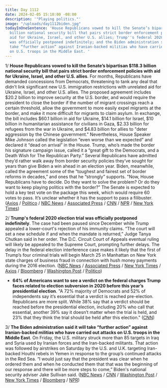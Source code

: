 ```yaml
---
title: Day 1112
date: 2024-02-05 15:10:00 -08:00
description: '"Playing politics."'
image: "/uploads/day1112biden.jpg"
todayInOneSentence: 'House Republicans vowed to kill the Senate’s bipartisan $118.3
  billion national security bill that pairs strict border enforcement policies with
  aid for Ukraine, Israel, and other U.S. allies; Trump''s federal 2020 election trial
  was officially postponed indefinitely; and the Biden administration said it will
  take “further action” against Iranian-backed militias who have carried out attacks
  on U.S. troops in the Middle East. '
---
```


1/ **House Republicans vowed to kill the Senate’s bipartisan $118.3 billion national security bill that pairs strict border enforcement policies with aid for Ukraine, Israel, and other U.S. allies**. For months, Republicans have demanded concessions from Democrats, threatening to tank any deal that didn’t link significant new U.S. immigration restrictions with unrelated aid for Ukraine, Israel, and other U.S. allies. The proposed agreement includes $20.2 billion to improve security at the U.S. border, and would require the president to close the border if the number of migrant crossings reach a certain threshold, allow the government to more easily expel migrants at the border, and make it more difficult for migrants to claim asylum. In exchange, the bill includes $60.1 billion in aid for Ukraine, $14.1 billion for Israel, $10 billion in humanitarian assistance for civilians in Gaza, $2.33 billion for refugees from the war in Ukraine, and $4.83 billion for allies to "deter aggression by the Chinese government." Nevertheless, House Speaker Mike Johnson called the legislation “even worse than we expected” and declared it “dead on arrival” in the House. Trump, who’s made the border his signature campaign issue, called it a “great gift to the Democrats, and a Death Wish for The Republican Party.” Several Republicans have admitted they’d rather walk away from border security policies they’ve sought for years than give Biden a win ahead in an election year. Biden, meanwhile, called the agreement some of the “toughest and fairest set of border reforms in decades,” and ones that he “strongly” supports. "Now, House Republicans have to decide. Do they want to solve the problem? Or do they want to keep playing politics with the border?” The Senate is expected to hold a key test vote on the package this week, which would require 60 votes to pass. It’s unclear whether it has the support to pass a filibuster. ([Axios](https://www.axios.com/2024/02/05/senate-border-bill-house-republicans-kill-vow) / [Politico](https://www.politico.com/news/2024/02/04/biden-challenges-house-gop-to-solve-border-crisis-or-keep-playing-politics-00139534) / [NBC News](https://www.nbcnews.com/politics/congress/new-immigration-asylum-reform-bill-released-senate-text-rcna136602) / [Associated Press](https://apnews.com/article/congress-border-security-ukraine-15e2e3fac2b29b5b4bbe1eae8eb1c924) / [CNN](https://www.cnn.com/2024/02/04/politics/senate-border-foreign-aid-bill/index.html) / [NPR](https://www.npr.org/2024/02/04/1226427234/senate-border-deal-reached) / [New York Times](https://www.nytimes.com/2024/02/05/us/politics/senate-border-ukraine-deal.html))

2/ **Trump's federal 2020 election trial was officially postponed indefinitely**. The case had been paused since December while Trump appealed a lower-court's rejection of his immunity claims. “The court will set a new schedule if and when the mandate is returned,” Judge Tanya Chutkan said in her order. The D.C. Circuit Court of Appeals eventual ruling will likely be appealed to the Supreme Court, prompting further delays. The delay in the federal election interference case makes it likely that the first of Trump’s four criminal trials will begin March 25 in Manhattan on New York state charges of business fraud in connection with hush money payments during the 2016 election. ([NBC News](https://www.nbcnews.com/politics/donald-trump/judge-will-delay-trumps-federal-trial-court-considers-presidential-imm-rcna137045) / [Associated Press](https://apnews.com/article/trump-justice-department-us-capitol-9ab9da935bc620d57c4192134f81acde) / [New York Times](https://www.nytimes.com/2024/02/02/us/politics/trump-trial-election-date-delay.html) / [Axios](https://www.axios.com/2024/02/02/trump-trial-postponed-election-fraud-claims-jan-6) / [Bloomberg](https://www.bloomberg.com/news/articles/2024-02-05/congress-boosts-trump-s-2024-bid-as-haley-taps-silicon-valley?sref=MIBMEEoj) / [Washington Post](https://www.washingtonpost.com/dc-md-va/2024/02/01/trump-trial-calendar-jan-6-delay/) / [Politico](https://www.politico.com/news/2024/02/02/trump-election-subversion-case-judge-trial-date-00139395))

* **64% of Americans want to see a verdict on the federal charges Trump faces related to election subversion in 2020 before this year’s presidential election**. "A 72% majority of Democrats and 52% of independents say it’s essential that a verdict is reached pre-election. Republicans are more split. While 38% say that a verdict should be reached before the presidential election, including 20% who call that essential, another 39% say it doesn’t matter when the trial is held, and 23% that they think the trial should be held after this election." ([CNN](https://www.cnn.com/2024/02/05/politics/cnn-poll-trump-verdict-election-charges/index.html))

3/ **The Biden administration said it will take “further action” against Iranian-backed militias who have carried out attacks on U.S. troops in the Middle East**. On Friday, the U.S. military struck more than 85 targets in Iraq and Syria used by Iranian forces and the Iran-backed militants. That action was followed by airstrikes on Saturday by the U.S. and U.K. targeting Iran-backed Houthi rebels in Yemen in response to the group’s continued attacks in the Red Sea. “I would just say that the president was clear when he ordered them and when he conducted them that that was the beginning of our response and there will be more steps to come,” Biden's national security adviser Jake Sullivan said. ([NBC News](https://www.nbcnews.com/news/world/live-blog/israel-hamas-war-live-updates-rcna137227) / [CNN](https://www.cnn.com/middleeast/live-news/israel-hamas-war-gaza-news-02-05-24/index.html) / [Washington Post](https://www.washingtonpost.com/world/2024/02/05/israel-hamas-war-news-gaza-palestine/) / [New York Times](https://www.nytimes.com/live/2024/02/05/world/us-strikes-israel-hamas-news#biden-has-ordered-more-responses-to-killings-of-us-soldiers-officials-say) / [Bloomberg](https://www.bloomberg.com/news/articles/2024-02-04/us-promises-more-mideast-strikes-while-trying-to-avert-wider-war?srnd=politics-vp&sref=MIBMEEoj) / [NPR](https://www.npr.org/2024/02/03/1228857108/us-strikes-iran-proxies-houthis-yemen))

